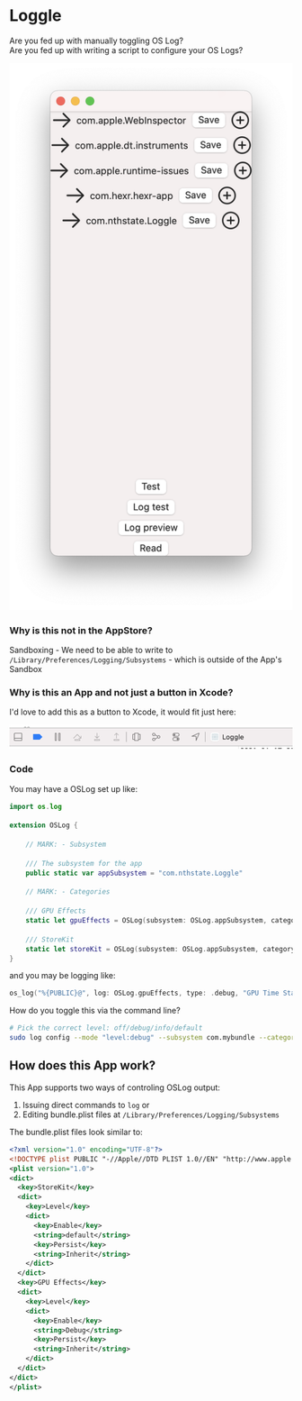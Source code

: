# Loggle

Are you fed up with manually toggling OS Log?  
Are you fed up with writing a script to configure your OS Logs?


![Screenshot 1l](https://github.com/nthState/Loggle/blob/main/Assets/Screenshots/screen1.png?raw=true)


### Why is this not in the AppStore?

Sandboxing - We need to be able to write to `/Library/Preferences/Logging/Subsystems` - which is outside of the App's Sandbox

### Why is this an App and not just a button in Xcode?

I'd love to add this as a button to Xcode, it would fit just here:

![Screenshot 1l](https://github.com/nthState/Loggle/blob/main/Assets/Screenshots/XcodeDebugBar.png?raw=true)


### Code

You may have a OSLog set up like:

```swift
import os.log

extension OSLog {
    
    // MARK: - Subsystem
    
    /// The subsystem for the app
    public static var appSubsystem = "com.nthstate.Loggle"
    
    // MARK: - Categories
    
    /// GPU Effects
    static let gpuEffects = OSLog(subsystem: OSLog.appSubsystem, category: "GPU Effects")
    
    /// StoreKit
    static let storeKit = OSLog(subsystem: OSLog.appSubsystem, category: "StoreKit")
}
```

and you may be logging like:

```swift
os_log("%{PUBLIC}@", log: OSLog.gpuEffects, type: .debug, "GPU Time Stamp")
```

How do you toggle this via the command line?

```bash
# Pick the correct level: off/debug/info/default
sudo log config --mode "level:debug" --subsystem com.mybundle --category "GPU Effects"
```

## How does this App work? 

This App supports two ways of controling OSLog output:

1. Issuing direct commands to `log`
or
2. Editing bundle.plist files at `/Library/Preferences/Logging/Subsystems`

The bundle.plist files look similar to:

```xml
<?xml version="1.0" encoding="UTF-8"?>
<!DOCTYPE plist PUBLIC "-//Apple//DTD PLIST 1.0//EN" "http://www.apple.com/DTDs/PropertyList-1.0.dtd">
<plist version="1.0">
<dict>
  <key>StoreKit</key>
  <dict>
    <key>Level</key>
    <dict>
      <key>Enable</key>
      <string>default</string>
      <key>Persist</key>
      <string>Inherit</string>
    </dict>
  </dict>
  <key>GPU Effects</key>
  <dict>
    <key>Level</key>
    <dict>
      <key>Enable</key>
      <string>Debug</string>
      <key>Persist</key>
      <string>Inherit</string>
    </dict>
  </dict>
</dict>
</plist>
```
